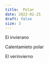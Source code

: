 ```yaml
---
title:  Polar
date: 2022-02-25
draft: false
size: 3
---
```


El invierano

Calentamieto polar

El verinvierno
